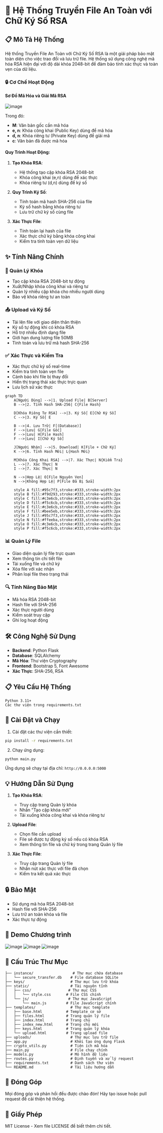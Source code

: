 
# 🔐 Hệ Thống Truyền File An Toàn với Chữ Ký Số RSA

## 📋 Mô Tả Hệ Thống

Hệ thống Truyền File An Toàn với Chữ Ký Số RSA là một giải pháp bảo mật toàn diện cho việc trao đổi và lưu trữ file. Hệ thống sử dụng công nghệ mã hóa RSA hiện đại với độ dài khóa 2048-bit để đảm bảo tính xác thực và toàn vẹn của dữ liệu.

### 🔒 Cơ Chế Hoạt Động

#### Sơ Đồ Mã Hóa và Giải Mã RSA

![image](https://github.com/user-attachments/assets/501d83b2-9540-4f5d-a3bc-13601d9a948a)


Trong đó:
- **M**: Văn bản gốc cần mã hóa
- **e, n**: Khóa công khai (Public Key) dùng để mã hóa
- **d, n**: Khóa riêng tư (Private Key) dùng để giải mã
- **c**: Văn bản đã được mã hóa

#### Quy Trình Hoạt Động:

1. **Tạo Khóa RSA**:
   - Hệ thống tạo cặp khóa RSA 2048-bit
   - Khóa công khai (e,n) dùng để xác thực
   - Khóa riêng tư (d,n) dùng để ký số

2. **Quy Trình Ký Số**:
   - Tính toán mã hash SHA-256 của file
   - Ký số hash bằng khóa riêng tư
   - Lưu trữ chữ ký số cùng file

3. **Xác Thực File**:
   - Tính toán lại hash của file
   - Xác thực chữ ký bằng khóa công khai
   - Kiểm tra tính toàn vẹn dữ liệu

## ✨ Tính Năng Chính

### 🔑 Quản Lý Khóa
- Tạo cặp khóa RSA 2048-bit tự động
- Xuất/Nhập khóa công khai và riêng tư
- Quản lý nhiều cặp khóa cho nhiều người dùng
- Bảo vệ khóa riêng tư an toàn

### 📤 Upload và Ký Số
- Tải lên file với giao diện thân thiện
- Ký số tự động khi có khóa RSA
- Hỗ trợ nhiều định dạng file
- Giới hạn dung lượng file 50MB
- Tính toán và lưu trữ mã hash SHA-256

### ✅ Xác Thực và Kiểm Tra
- Xác thực chữ ký số real-time
- Kiểm tra tính toàn vẹn file
- Cảnh báo khi file bị thay đổi
- Hiển thị trạng thái xác thực trực quan
- Lưu lịch sử xác thực


```mermaid
graph TD
    A[Người Dùng] -->|1. Upload File| B[Server]
    B -->|2. Tính Hash SHA-256| C{File Hash}
    
    D[Khóa Riêng Tư RSA] -->|3. Ký Số| E[Chữ Ký Số]
    C -->|3. Ký Số| E
    
    B -->|4. Lưu Trữ| F[(Database)]
    F -->|Lưu| G[File Gốc]
    F -->|Lưu| H[File Hash]
    F -->|Lưu| I[Chữ Ký Số]
    
    J[Người Nhận] -->|5. Download| K[File + Chữ Ký]
    K -->|6. Tính Hash Mới| L{Hash Mới}
    
    M[Khóa Công Khai RSA] -->|7. Xác Thực| N{Kiểm Tra}
    L -->|7. Xác Thực| N
    I -->|7. Xác Thực| N
    
    N -->|Hợp Lệ| O[File Nguyên Vẹn]
    N -->|Không Hợp Lệ| P[File Đã Bị Sửa]
    
    style A fill:#95c7f3,stroke:#333,stroke-width:2px
    style B fill:#f9d293,stroke:#333,stroke-width:2px
    style C fill:#c3e6cb,stroke:#333,stroke-width:2px
    style D fill:#f5c6cb,stroke:#333,stroke-width:2px
    style E fill:#c3e6cb,stroke:#333,stroke-width:2px
    style F fill:#bee5eb,stroke:#333,stroke-width:2px
    style J fill:#95c7f3,stroke:#333,stroke-width:2px
    style N fill:#ffeeba,stroke:#333,stroke-width:2px
    style O fill:#c3e6cb,stroke:#333,stroke-width:2px
    style P fill:#f5c6cb,stroke:#333,stroke-width:2px
```



### 📊 Quản Lý File
- Giao diện quản lý file trực quan
- Xem thông tin chi tiết file
- Tải xuống file và chữ ký
- Xóa file với xác nhận
- Phân loại file theo trạng thái

### 🔍 Tính Năng Bảo Mật
- Mã hóa RSA 2048-bit
- Hash file với SHA-256
- Xác thực người dùng
- Kiểm soát truy cập
- Ghi log hoạt động

## 🛠️ Công Nghệ Sử Dụng

- **Backend**: Python Flask
- **Database**: SQLAlchemy
- **Mã Hóa**: Thư viện Cryptography
- **Frontend**: Bootstrap 5, Font Awesome
- **Xác Thực**: SHA-256, RSA

## 📋 Yêu Cầu Hệ Thống

```
Python 3.11+
Các thư viện trong requirements.txt
```

## 🚀 Cài Đặt và Chạy

1. Cài đặt các thư viện cần thiết:
```bash
pip install -r requirements.txt
```

2. Chạy ứng dụng:
```bash
python main.py
```

Ứng dụng sẽ chạy tại địa chỉ: `http://0.0.0.0:5000`

## 💡 Hướng Dẫn Sử Dụng

1. **Tạo Khóa RSA**:
   - Truy cập trang Quản lý khóa
   - Nhấn "Tạo cặp khóa mới"
   - Tải xuống khóa công khai và khóa riêng tư

2. **Upload File**:
   - Chọn file cần upload
   - File sẽ được tự động ký số nếu có khóa RSA
   - Xem thông tin file và chữ ký trong trang Quản lý file

3. **Xác Thực File**:
   - Truy cập trang Quản lý file
   - Nhấn nút xác thực với file đã chọn
   - Kiểm tra kết quả xác thực

## 🔒 Bảo Mật

- Sử dụng mã hóa RSA 2048-bit
- Hash file với SHA-256
- Lưu trữ an toàn khóa và file
- Xác thực tự động

## 📁 Demo Chương trình
![image](https://github.com/user-attachments/assets/d59d5227-96fd-46c1-b499-95acb6128b32)
![image](https://github.com/user-attachments/assets/4ba2e186-2303-4365-9c4a-63eef07f05fe)
![image](https://github.com/user-attachments/assets/769fb94b-3877-4d23-8fd6-4c2a2b060889)


## 📁 Cấu Trúc Thư Mục

```
├── instance/                  # Thư mục chứa database
│   └── secure_transfer.db    # File database SQLite
├── keys/                     # Thư mục lưu trữ khóa
├── static/                   # Tài nguyên tĩnh
│   ├── css/                 # Thư mục CSS
│   │   └── style.css       # File CSS chính
│   └── js/                  # Thư mục JavaScript
│       └── main.js         # File JavaScript chính
├── templates/                # Thư mục template
│   ├── base.html           # Template cơ sở
│   ├── files.html          # Trang quản lý file
│   ├── index.html          # Trang chủ
│   ├── index_new.html      # Trang chủ mới
│   ├── keys.html           # Trang quản lý khóa
│   └── upload.html         # Trang upload file
├── uploads/                  # Thư mục lưu trữ file
├── app.py                    # Khởi tạo ứng dụng Flask
├── crypto_utils.py           # Tiện ích mã hóa
├── main.py                   # File chạy chính
├── models.py                 # Mô hình dữ liệu
├── routes.py                 # Định tuyến và xử lý request
├── requirements.txt          # Danh sách thư viện
└── README.md                 # Tài liệu hướng dẫn
```

## 🤝 Đóng Góp

Mọi đóng góp và phản hồi đều được chào đón! Hãy tạo issue hoặc pull request để cải thiện hệ thống.

## 📄 Giấy Phép

MIT License - Xem file LICENSE để biết thêm chi tiết.
